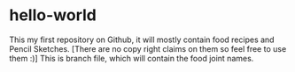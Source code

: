 # hello-world
This my first repository on Github, it will mostly contain food recipes and Pencil Sketches.
[There are no copy right claims on them so feel free to use them :)]
This is branch file, which will contain the food joint names.
